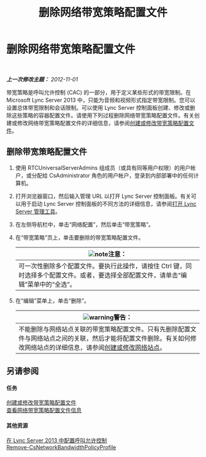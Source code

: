 ﻿---
title: 删除网络带宽策略配置文件
TOCTitle: 删除网络带宽策略配置文件
ms:assetid: 4d6beda8-6aa5-4d5e-8a07-363598f0e0c8
ms:mtpsurl: https://technet.microsoft.com/zh-cn/library/JJ688050(v=OCS.15)
ms:contentKeyID: 49888412
ms.date: 05/19/2016
mtps_version: v=OCS.15
ms.translationtype: HT
---

# 删除网络带宽策略配置文件

 

_**上一次修改主题：** 2012-11-01_

带宽策略是呼叫允许控制 (CAC) 的一部分，用于定义某些形式的带宽限制。在 Microsoft Lync Server 2013 中，只能为音频和视频形式指定带宽限制。您可以设置总体带宽限制和会话限制。可以使用 Lync Server 控制面板创建、修改或删除这些策略的容器配置文件。请使用下列过程删除网络带宽策略配置文件。有关创建或修改网络带宽策略配置文件的详细信息，请参阅[创建或修改带宽策略配置文件](lync-server-2013-creating-or-modifying-bandwidth-policy-profiles.md)。

## 删除带宽策略配置文件

1.  使用 RTCUniversalServerAdmins 组成员（或具有同等用户权限）的用户帐户，或分配给 CsAdministrator 角色的用户帐户，登录到内部部署中的任何计算机。

2.  打开浏览器窗口，然后输入管理 URL 以打开 Lync Server 控制面板。有关可以用于启动 Lync Server 控制面板的不同方法的详细信息，请参阅[打开 Lync Server 管理工具](lync-server-2013-open-lync-server-administrative-tools.md)。

3.  在左侧导航栏中，单击“网络配置”，然后单击“带宽策略”。

4.  在“带宽策略”页上，单击要删除的带宽策略配置文件。
    
    <table>
    <thead>
    <tr class="header">
    <th><img src="images/Dn783119.note(OCS.15).gif" title="note" alt="note" />注意：</th>
    </tr>
    </thead>
    <tbody>
    <tr class="odd">
    <td>可一次性删除多个配置文件。要执行此操作，请按住 Ctrl 键，同时选择多个配置文件。或者，要选择全部配置文件，请单击“编辑”菜单中的“全选”。</td>
    </tr>
    </tbody>
    </table>


5.  在“编辑”菜单上，单击“删除”。
    
    <table>
    <thead>
    <tr class="header">
    <th><img src="images/JJ656815.warning(OCS.15).gif" title="warning" alt="warning" />警告：</th>
    </tr>
    </thead>
    <tbody>
    <tr class="odd">
    <td>不能删除与网络站点关联的带宽策略配置文件。只有先删除配置文件与网络站点之间的关联，然后才能将配置文件删除。有关如何修改网络站点的详细信息，请参阅<a href="lync-server-2013-creating-or-modifying-network-sites.md">创建或修改网络站点</a>。</td>
    </tr>
    </tbody>
    </table>


## 另请参阅

#### 任务

[创建或修改带宽策略配置文件](lync-server-2013-creating-or-modifying-bandwidth-policy-profiles.md)  
[查看网络带宽策略配置文件信息](lync-server-2013-viewing-network-bandwidth-policy-profile-information.md)  

#### 其他资源

[在 Lync Server 2013 中配置呼叫允许控制](lync-server-2013-configure-call-admission-control.md)  
[Remove-CsNetworkBandwidthPolicyProfile](https://docs.microsoft.com/en-us/powershell/module/skype/Remove-CsNetworkBandwidthPolicyProfile)

